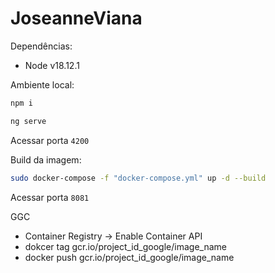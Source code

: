 # JoseanneViana

Dependências:

- Node v18.12.1

Ambiente local:

```sh
npm i
```

```sh
ng serve
```

Acessar porta `4200`

Build da imagem:

```sh
sudo docker-compose -f "docker-compose.yml" up -d --build
```

Acessar porta `8081`

GGC

- Container Registry -> Enable Container API
- dokcer tag gcr.io/project_id_google/image_name
- docker push gcr.io/project_id_google/image_name
